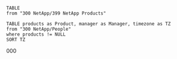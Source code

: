 
```dataview
TABLE
from "300 NetApp/399 NetApp Products"
```


```dataview
TABLE products as Product, manager as Manager, timezone as TZ
from "300 NetApp/People"
where products != NULL
SORT TZ
```

000